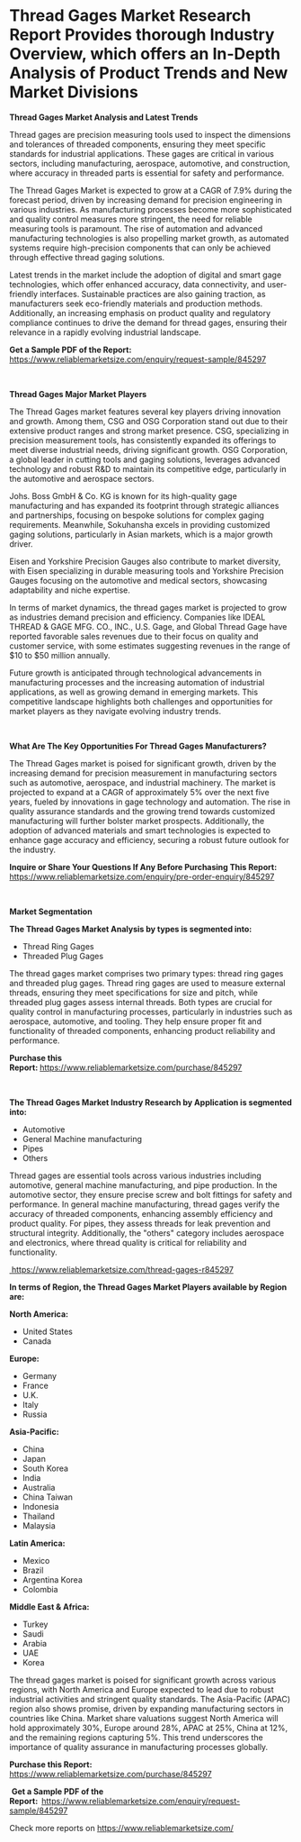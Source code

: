 <p><h1>Thread Gages Market Research Report Provides thorough Industry Overview, which offers an In-Depth Analysis of Product Trends and New Market Divisions</h1></p><p><strong>Thread Gages Market Analysis and Latest Trends</strong></p>
<p><p>Thread gages are precision measuring tools used to inspect the dimensions and tolerances of threaded components, ensuring they meet specific standards for industrial applications. These gages are critical in various sectors, including manufacturing, aerospace, automotive, and construction, where accuracy in threaded parts is essential for safety and performance.</p><p>The Thread Gages Market is expected to grow at a CAGR of 7.9% during the forecast period, driven by increasing demand for precision engineering in various industries. As manufacturing processes become more sophisticated and quality control measures more stringent, the need for reliable measuring tools is paramount. The rise of automation and advanced manufacturing technologies is also propelling market growth, as automated systems require high-precision components that can only be achieved through effective thread gaging solutions.</p><p>Latest trends in the market include the adoption of digital and smart gage technologies, which offer enhanced accuracy, data connectivity, and user-friendly interfaces. Sustainable practices are also gaining traction, as manufacturers seek eco-friendly materials and production methods. Additionally, an increasing emphasis on product quality and regulatory compliance continues to drive the demand for thread gages, ensuring their relevance in a rapidly evolving industrial landscape.</p></p>
<p><strong>Get a Sample PDF of the Report:&nbsp;</strong> <a href="https://www.reliablemarketsize.com/enquiry/request-sample/845297?utm_campaign=1789&utm_medium=2&utm_source=Github&utm_content=ia&utm_term=17022025&utm_id=thread-gages">https://www.reliablemarketsize.com/enquiry/request-sample/845297</a></p>
<p>&nbsp;</p>
<p><strong>Thread Gages Major Market Players</strong></p>
<p><p>The Thread Gages market features several key players driving innovation and growth. Among them, CSG and OSG Corporation stand out due to their extensive product ranges and strong market presence. CSG, specializing in precision measurement tools, has consistently expanded its offerings to meet diverse industrial needs, driving significant growth. OSG Corporation, a global leader in cutting tools and gaging solutions, leverages advanced technology and robust R&D to maintain its competitive edge, particularly in the automotive and aerospace sectors.</p><p>Johs. Boss GmbH & Co. KG is known for its high-quality gage manufacturing and has expanded its footprint through strategic alliances and partnerships, focusing on bespoke solutions for complex gaging requirements. Meanwhile, Sokuhansha excels in providing customized gaging solutions, particularly in Asian markets, which is a major growth driver.</p><p>Eisen and Yorkshire Precision Gauges also contribute to market diversity, with Eisen specializing in durable measuring tools and Yorkshire Precision Gauges focusing on the automotive and medical sectors, showcasing adaptability and niche expertise.</p><p>In terms of market dynamics, the thread gages market is projected to grow as industries demand precision and efficiency. Companies like IDEAL THREAD & GAGE MFG. CO., INC., U.S. Gage, and Global Thread Gage have reported favorable sales revenues due to their focus on quality and customer service, with some estimates suggesting revenues in the range of $10 to $50 million annually.</p><p>Future growth is anticipated through technological advancements in manufacturing processes and the increasing automation of industrial applications, as well as growing demand in emerging markets. This competitive landscape highlights both challenges and opportunities for market players as they navigate evolving industry trends.</p></p>
<p>&nbsp;</p>
<p><strong>What Are The Key Opportunities For Thread Gages Manufacturers?</strong></p>
<p><p>The Thread Gages market is poised for significant growth, driven by the increasing demand for precision measurement in manufacturing sectors such as automotive, aerospace, and industrial machinery. The market is projected to expand at a CAGR of approximately 5% over the next five years, fueled by innovations in gage technology and automation. The rise in quality assurance standards and the growing trend towards customized manufacturing will further bolster market prospects. Additionally, the adoption of advanced materials and smart technologies is expected to enhance gage accuracy and efficiency, securing a robust future outlook for the industry.</p></p>
<p><strong>Inquire or Share Your Questions If Any Before Purchasing This Report:</strong> <a href="https://www.reliablemarketsize.com/enquiry/pre-order-enquiry/845297?utm_campaign=1789&utm_medium=2&utm_source=Github&utm_content=ia&utm_term=17022025&utm_id=thread-gages">https://www.reliablemarketsize.com/enquiry/pre-order-enquiry/845297</a></p>
<p>&nbsp;</p>
<p><strong>Market Segmentation</strong></p>
<p><strong>The Thread Gages Market Analysis by types is segmented into:</strong></p>
<p><ul><li>Thread Ring Gages</li><li>Threaded Plug Gages</li></ul></p>
<p><p>The thread gages market comprises two primary types: thread ring gages and threaded plug gages. Thread ring gages are used to measure external threads, ensuring they meet specifications for size and pitch, while threaded plug gages assess internal threads. Both types are crucial for quality control in manufacturing processes, particularly in industries such as aerospace, automotive, and tooling. They help ensure proper fit and functionality of threaded components, enhancing product reliability and performance.</p></p>
<p><strong>Purchase this Report:&nbsp;</strong><a href="https://www.reliablemarketsize.com/purchase/845297?utm_campaign=1789&utm_medium=2&utm_source=Github&utm_content=ia&utm_term=17022025&utm_id=thread-gages">https://www.reliablemarketsize.com/purchase/845297</a></p>
<p>&nbsp;</p>
<p><strong>The Thread Gages Market Industry Research by Application is segmented into:</strong></p>
<p><ul><li>Automotive</li><li>General Machine manufacturing</li><li>Pipes</li><li>Others</li></ul></p>
<p><p>Thread gages are essential tools across various industries including automotive, general machine manufacturing, and pipe production. In the automotive sector, they ensure precise screw and bolt fittings for safety and performance. In general machine manufacturing, thread gages verify the accuracy of threaded components, enhancing assembly efficiency and product quality. For pipes, they assess threads for leak prevention and structural integrity. Additionally, the "others" category includes aerospace and electronics, where thread quality is critical for reliability and functionality.</p></p>
<p><a href="https://www.reliablemarketsize.com/thread-gages-r845297?utm_campaign=1789&utm_medium=2&utm_source=Github&utm_content=ia&utm_term=17022025&utm_id=thread-gages">&nbsp;https://www.reliablemarketsize.com/thread-gages-r845297</a></p>
<p><strong>In terms of Region, the Thread Gages Market Players available by Region are:</strong></p>
<p>
    <p> <strong> North America: </strong>
        <ul>
            <li>United States</li>
            <li>Canada</li>
        </ul>
        </p> 
    <p> <strong> Europe: </strong>
        <ul>
            <li>Germany</li>
            <li>France</li>
            <li>U.K.</li>
            <li>Italy</li>
            <li>Russia</li>
        </ul>
        </p> 
    <p> <strong> Asia-Pacific: </strong>
        <ul>
            <li>China</li>
            <li>Japan</li>
            <li>South Korea</li>
            <li>India</li>
            <li>Australia</li>
            <li>China Taiwan</li>
            <li>Indonesia</li>
            <li>Thailand</li>
            <li>Malaysia</li>
        </ul>
        </p> 
    <p> <strong> Latin America: </strong>
        <ul>
            <li>Mexico</li>
            <li>Brazil</li>
            <li>Argentina Korea</li>
            <li>Colombia</li>
        </ul>
        </p> 
    <p> <strong> Middle East & Africa: </strong>
        <ul>
            <li>Turkey</li>
            <li>Saudi</li>
            <li>Arabia</li>
            <li>UAE</li>
            <li>Korea</li>
        </ul>
    </p>
    </p>
<p><p>The thread gages market is poised for significant growth across various regions, with North America and Europe expected to lead due to robust industrial activities and stringent quality standards. The Asia-Pacific (APAC) region also shows promise, driven by expanding manufacturing sectors in countries like China. Market share valuations suggest North America will hold approximately 30%, Europe around 28%, APAC at 25%, China at 12%, and the remaining regions capturing 5%. This trend underscores the importance of quality assurance in manufacturing processes globally.</p></p>
<p><strong>Purchase this Report: </strong><a href="https://www.reliablemarketsize.com/purchase/845297?utm_campaign=1789&utm_medium=2&utm_source=Github&utm_content=ia&utm_term=17022025&utm_id=thread-gages">https://www.reliablemarketsize.com/purchase/845297</a></p>
<p>&nbsp;<strong>Get a Sample PDF of the Report:&nbsp;&nbsp;</strong><a href="https://www.reliablemarketsize.com/enquiry/request-sample/845297?utm_campaign=1789&utm_medium=2&utm_source=Github&utm_content=ia&utm_term=17022025&utm_id=thread-gages">https://www.reliablemarketsize.com/enquiry/request-sample/845297</a></p>
<p><strong></strong></p>
<p>Check more reports on <a href="https://www.reliablemarketsize.com/?utm_campaign=1789&utm_medium=2&utm_source=Github&utm_content=ia&utm_term=17022025&utm_id=thread-gages">https://www.reliablemarketsize.com/</a></p>